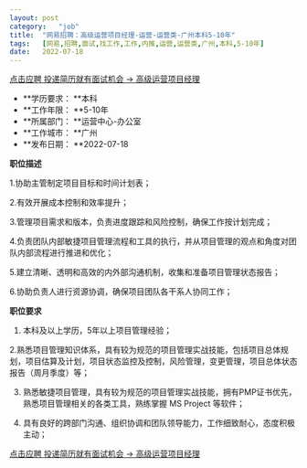 ```yaml
---
layout:	post
category:	"job"
title:	"网易招聘：高级运营项目经理-运营-运营类-广州本科5-10年"
tags:	[网易,招聘,面试,找工作,工作,内推,运营,运营类,广州,本科,5-10年]
date:	2022-07-18
---
```


[点击应聘 投递简历就有面试机会 ->  高级运营项目经理](http://mobile.bole.netease.com/bole/boleDetail?id=40148&employeeId=346f03c3cda5f04c&key=all)



- **学历要求： **本科
- **工作年限： **5-10年
- **所属部门： **运营中心-办公室
- **工作城市： **广州
- **发布日期： **2022-07-18



**职位描述**

1.协助主管制定项目目标和时间计划表；

2.有效开展成本控制和效率提升；

3.管理项目需求和版本，负责进度跟踪和风险控制，确保工作按计划完成；

4.负责团队内部敏捷项目管理流程和工具的执行，并从项目管理的观点和角度对团队内部流程进行推进和优化；

5.建立清晰、透明和高效的内外部沟通机制，收集和准备项目管理状态报告；

6.协助负责人进行资源协调，确保项目团队各干系人协同工作；





**职位要求**

1. 本科及以上学历，5年以上项目管理经验；

2.熟悉项目管理知识体系，具有较为规范的项目管理实战技能，包括项目总体规划，项目估算及计划，项目状态监控及控制，风险管理，变更管理，项目总体状态报告（周月季度）等；

3. 熟悉敏捷项目管理，具有较为规范的项目管理实战技能，拥有PMP证书优先，熟悉项目管理相关的各类工具，熟练掌握 MS Project 等软件；

4. 具有良好的跨部门沟通、组织协调和团队领导能力，工作细致耐心，态度积极主动；





[点击应聘 投递简历就有面试机会 ->  高级运营项目经理](http://mobile.bole.netease.com/bole/boleDetail?id=40148&employeeId=346f03c3cda5f04c&key=all)